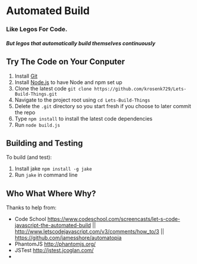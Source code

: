 # Automated Build 

### Like Legos For Code.
##### But legos that automatically build themselves continuously 

Try The Code on Your Conputer
------

1. Install [Git](http://git-scm.com/downloads)
1. Install [Node.js](https://nodejs.org/en/) to have Node and npm set up
1. Clone the latest code `git clone https://github.com/krosenk729/Lets-Build-Things.git`
1. Navigate to the project root using `cd Lets-Build-Things`
1. Delete the `.git` directory so you start fresh if you choose to later commit the repo
1. Type `npm install` to install the latest code dependencies 
1. Run `node build.js` 


Building and Testing
--------------------

To build (and test):

1. Install jake `npm install -g jake` 
1. Run `jake` in command line 


Who What Where Why?
------

Thanks to help from: 

+ Code School https://www.codeschool.com/screencasts/let-s-code-javascript-the-automated-build || http://www.letscodejavascript.com/v3/comments/how_to/3 || https://github.com/jamesshore/automatopia
+ PhantomJS http://phantomjs.org/ 
+ JSTest http://jstest.jcoglan.com/
+ 